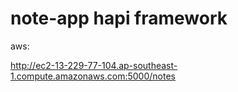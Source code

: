 # note-app hapi framework

aws:

http://ec2-13-229-77-104.ap-southeast-1.compute.amazonaws.com:5000/notes
